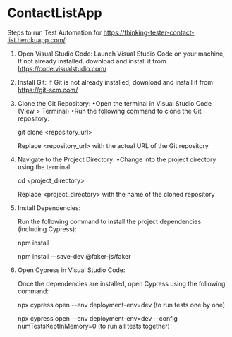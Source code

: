 # ContactListApp
Steps to run Test Automation for https://thinking-tester-contact-list.herokuapp.com/:
1. Open Visual Studio Code:
Launch Visual Studio Code on your machine;
If not already installed, download and install it from https://code.visualstudio.com/

3. Install Git:
If Git is not already installed, download and install it from https://git-scm.com/

4. Clone the Git Repository:
   •Open the terminal in Visual Studio Code (View > Terminal)
   •Run the following command to clone the Git repository:

   git clone <repository_url>

   Replace <repository_url> with the actual URL of the Git repository

6. Navigate to the Project Directory:
   •Change into the project directory using the terminal:

   cd <project_directory>

   Replace <project_directory> with the name of the cloned repository

8. Install Dependencies:

   Run the following command to install the project dependencies (including Cypress):

   npm install
   
   npm install --save-dev @faker-js/faker

10. Open Cypress in Visual Studio Code:
    
    Once the dependencies are installed, open Cypress using the following command:
    
    npx cypress open --env deployment-env=dev (to run tests one by one)
    
    npx cypress open --env deployment-env=dev --config numTestsKeptInMemory=0 (to run all tests together)
